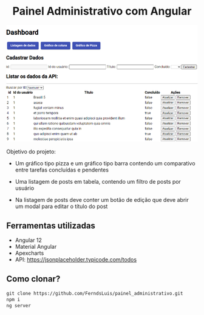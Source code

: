 # <center>Painel Administrativo com Angular </center>

<p align="center">
  <img src="/src/app/shared/others/adm-system.png" width="650" />
</p>

Objetivo do projeto:

- Um gráfico tipo pizza e um gráfico tipo barra contendo um comparativo entre tarefas concluídas e pendentes

- Uma listagem de posts em tabela, contendo um filtro de posts por usuário

- Na listagem de posts deve conter um botão de edição que deve abrir um modal para editar o título do post

## Ferramentas utilizadas

- Angular 12
- Material Angular
- Apexcharts
- API: https://jsonplaceholder.typicode.com/todos

## Como clonar?

    git clone https://github.com/FerndsLuis/painel_administrativo.git
    npm i
    ng server
